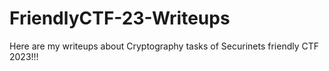# FriendlyCTF-23-Writeups
Here are my writeups about Cryptography tasks of Securinets friendly CTF 2023!!! 
